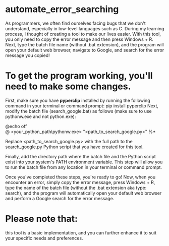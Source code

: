 # automate_error_searching
As programmers, we often find ourselves facing bugs that we don't understand,
especially in low-level languages such as C. During my learning process, 
I thought of creating a tool to make our lives easier. With this tool, 
you only need to copy the error message and then press Windows + R. Next,
type the batch file name (without .bat extension), and the program will open your default web browser,
navigate to Google, and search for the error message you copied!

# To get the program working, you'll need to make some changes. 
First, make sure you have __pyperclip__ installed by running the following command in your terminal or command prompt: pip install pyperclip
Next, modify the batch file (search_google.bat) as follows (make sure to use pythonw.exe and not python.exe):

@echo off <br>
@ <your_python_path\pythonw.exe> "<path_to_search_google.py>" %* <br>

Replace <path_to_search_google.py> with the full path to the search_google.py Python script that you have created for this tool.

Finally, add the directory path where the batch file and the Python script exist into your system's PATH environment variable. This step will allow you to run the batch file from any location in your terminal or command prompt.

Once you've completed these steps, you're ready to go! Now, when you encounter an error, simply copy the error message, press Windows + R, type the name of the batch file (without the .bat extension aka type: search), and the program will automatically open your default web browser and perform a Google search for the error message.

# Please note that: 
this tool is a basic implementation, and you can further enhance it to suit your specific needs and preferences.
